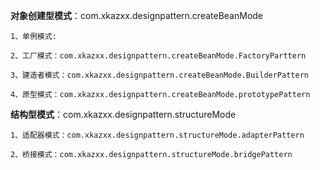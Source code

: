 **对象创建型模式**：com.xkazxx.designpattern.createBeanMode  

    1、单例模式:

    2、工厂模式：com.xkazxx.designpattern.createBeanMode.FactoryParttern

    3、建造者模式：com.xkazxx.designpattern.createBeanMode.BuilderPattern

	4、原型模式：com.xkazxx.designpattern.createBeanMode.prototypePattern

**结构型模式**：com.xkazxx.designpattern.structureMode
    
    1、适配器模式：com.xkazxx.designpattern.structureMode.adapterPattern

    2、桥接模式：com.xkazxx.designpattern.structureMode.bridgePattern